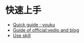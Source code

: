 # 快速上手
- [Quick guide : youku](https://v.youku.com/v_show/id_XODMyMzM1NzQ4.html)
- [Guide of official:vedio and blog ](https://www.jetbrains.com/pycharm/documentation/)
- [Use skill](https://pedrokroger.net/getting-started-pycharm-python-ide/)

